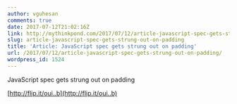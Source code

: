 ```yaml
---
author: vguhesan
comments: true
date: 2017-07-12T21:02:16Z
link: http://mythinkpond.com/2017/07/12/article-javascript-spec-gets-strung-out-on-padding/
slug: article-javascript-spec-gets-strung-out-on-padding
title: 'Article: JavaScript spec gets strung out on padding'
url: /2017/07/12/article-javascript-spec-gets-strung-out-on-padding/
wordpress_id: 1524
---
```


JavaScript spec gets strung out on padding

[http://flip.it/oui..b](http://flip.it/oui..b)
